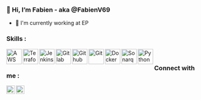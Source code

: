 ### 👋 Hi, I’m Fabien - aka @FabienV69


- 🌱 I'm currently working at EP

### Skills :

<img align="left" title="AWS" width="40px" src="https://cdn.jsdelivr.net/npm/simple-icons@v3/icons/amazonaws.svg"/>
<img align="left" title="Terraform" width="40px" src="https://cdn.jsdelivr.net/npm/simple-icons@v3/icons/terraform.svg"/>
<img align="left" title="Jenkins" width="40px" src="https://cdn.jsdelivr.net/npm/simple-icons@v3/icons/jenkins.svg"/>
<img align="left" title="Gitlab" width="40px" src="https://cdn.jsdelivr.net/npm/simple-icons@v3/icons/gitlab.svg"/>
<img align="left" title="Github" width="40px" src="https://cdn.jsdelivr.net/npm/simple-icons@v3/icons/github.svg"/>
<img align="left" title="Git" width="40px" src="https://cdn.jsdelivr.net/npm/simple-icons@v3/icons/git.svg"/>
<img align="left" title="Docker" width="40px" src="https://cdn.jsdelivr.net/npm/simple-icons@v3/icons/docker.svg"/>
<img align="left" title="Sonarqube" width="40px" src="https://cdn.jsdelivr.net/npm/simple-icons@v3/icons/sonarqube.svg"/>
<img align="left" title="Python" width="40px" src="https://cdn.jsdelivr.net/npm/simple-icons@v3/icons/python.svg"/><br />

### Connect with me :

[<img align="left" alt="Fabien | LinkedIn" width="22px" src="https://cdn.jsdelivr.net/npm/simple-icons@v3/icons/linkedin.svg"/>][linkedin]
[<img align="left" alt="Fabien | Github" width="22px" src="https://cdn.jsdelivr.net/npm/simple-icons@v3/icons/github.svg"/>][github]

[linkedin]: https://www.linkedin.com/in/fabien-verdier-62b462170/
[github]: https://github.com/FabienV69


